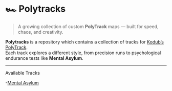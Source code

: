 # 🏎️ Polytracks

> A growing collection of custom **PolyTrack** maps — built for speed, chaos, and creativity.

**Polytracks** is a repository which contains a collection of tracks for [Kodub’s PolyTrack](https://www.kodub.com/apps/polytrack).  
Each track explores a different style, from precision runs to psychological endurance tests like **Mental Asylum**.

---

Available Tracks

-[Mental Asylum](https://github.com/SoxRegretsLife/PolyTracks/tree/MentalAsylum)

